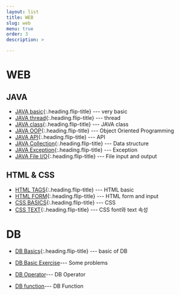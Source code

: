 ```yaml
---
layout: list
title: WEB
slug: web
menu: true
order: 3
description: > 

---
```


# WEB

## JAVA

* [JAVA basic]{:.heading.flip-title} --- very basic
* [JAVA thread]{:.heading.flip-title} --- thread
* [JAVA class]{:.heading.flip-title} --- JAVA class
* [JAVA OOP]{:.heading.flip-title} --- Object Oriented Programming
* [JAVA API]{:.heading.flip-title} --- API
* [JAVA Collection]{:.heading.flip-title} --- Data structure
* [JAVA Exception]{:.heading.flip-title} --- Exception 
* [JAVA File I/O]{:.heading.flip-title} --- File input and output



## HTML & CSS

* [HTML TAGS]{:.heading.flip-title} --- HTML basic
* [HTML FORM]{:.heading.flip-title} ---  HTML form and input
* [CSS BASICS]{:.heading.flip-title} --- CSS
* [CSS TEXT]{:.heading.flip-title} --- CSS font와 text 속성




# DB

- [DB Basics]{:.heading.flip-title} --- basic of DB

- [DB Basic Exercise]--- Some problems

- [DB Operator]--- DB Operator

- [DB function]--- DB Function

  



[HTML TAGS]: 2020-10-20-HTML_tag/
[HTML FORM]: 2020-10-21-HTML_formInput/
[CSS BASICS]: 2020-10-22-CSS기초/
[CSS TEXT]: 2020-10-24-CSS_텍스트
[JAVA basic]: 2020-08-26-JAVAbasic/
[JAVA thread]: 2020-09-02-JAVA_Thread/
[JAVA OOP]: 2020-09-10-JAVA_OOP/
[JAVA class]: 2020-09-07-JAVA_Class/
[JAVA API]: 2020-09-15-JAVA_API/
[JAVA Collection]: 2020-09-23-JAVA_Colletion/
[JAVA Exception]: 2020-09-25-JAVA_Exception/
[JAVA File I/O]: 2020-09-29-JAVA_FileIO/
[DB Basics]: 2020-10-08-DB_Basics/
[DB Basic Exercise]: 2020-10-09-DB_기초문제/
[DB Operator]: 2020-10-10-DB_연산자/
[DB function]: 2020-10-13-DB_함수/

